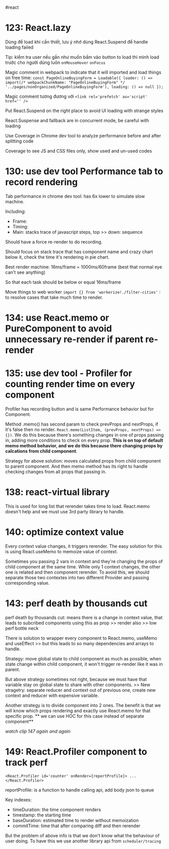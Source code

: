 #react 

# 123: React.lazy 

Dùng để load khi cần thiết, lưu ý nhớ dùng React.Suspend để handle loading failed

Tip: kiểm tra user nếu gần như muốn bấm vào button to load thì mình load trước cho người dùng luôn `onMouseHover` `onFocus`

Magic comment in webpack to indicate that it will imported and load things on free time: `const PageOnlineBuyingForm = Loadable({ loader: () => import(/* webpackChunkName: "PageOnlineBuyingForm" */ '../pages/nonOrganized/PageOnlineBuyingForm'), loading: () => null });`

Magic comment tương đương với `<link rel='prefetch' as='script' href='' />`

Put React.Suspend on the right place to avoid UI loading with strange styles

React.Suspense and fallback are in concurrent mode, be careful with loading

Use Coverage in Chrome dev tool to analyze performance before and after splitting code

Coverage to see JS and CSS files only, show used and un-used codes

# 130: use dev tool Performance tab to record rendering

Tab performance in chrome dev tool: has 6x lower to simulate slow machine.

Including:

- Frame:
- Timing: 
- Main: stacks trace of javascript steps, top >> down: sequence

Should have a force re-render to do recording.

Should focus on stack trace that has component name and crazy chart below it, check the time it's rendering in pie chart.

Best render machine: 16ms/frame = 1000ms/60frame (best that normal eye can't see anything)

So that each task should be below or equal 16ms/frame

Move things to web worker `import {} from 'workerize!./filter-cities'` : to resolve cases that take much time to render.

# 134: use React.memo or PureComponent to avoid unnecessary re-render if parent re-render

# 135: use dev tool - Profiler for counting render time on every component

Profiler has recording button and is same Performance behavior but for Component.

Method .memo() has second param to check prevProps and nextProps, if it's false then no render. `React.memo(ListItem, (prevProps, nextProps) => {})`. We do this because there's something changes in one of props passing in, adding more conditions to check on every prop. **This is on top of default memo method behavior, and we do this because there changing props by calcations from child component**.

Strategy for above solution: moves calculated props from child component to parent component. And then memo method has its right to handle checking changes from all props that passing in.

# 138: react-virtual library

This is used for long list that rerender takes time to load. React.memo doesn't help and we must use 3rd party library to handle.

# 140: optimize context value

Every context value changes, it triggers rerender. The easy solution for this is using React.useMemo to memoize value of context.

Sometimes you passing 2 vars in context and they're changing the props of child component at the same time. While only 1 context changes, the other one is related and then component rerender. To avoid this, we should separate those two contextes into two different Provider and passing corresponding value.

# 143: perf death by thousands cut

perf death by thousands cut: means there is a change in context value, that leads to subcribed components using this as prop >> render also >> low perf bottle neck

There is solution to wrapper every component to React.memo, useMemo and useEffect >> but this leads to so many dependencies and arrays to handle.

Strategy: move global state to child component as much as possible, when state change within child component, it won't trigger re-render like it was in parent.

But above strategy sometimes not right, because we must have that variable stay on global state to share with other components. >> New stragetry: separate reducer and context out of previous one, create new context and reducer with expensive variable.

Another strategy is to divide component into 2 ones. The benefit is that we will know which props rendering and exactly use React.memo for that specific prop. ** we can use HOC for this case instead of separate component**

_watch clip 147 again and again_

# 149: React.Profiler component to track perf

 `<React.Profiler id='counter' onRender={reportProfile}> ... </React.Profiler>`

reportProfile: is a function to handle calling api, add body json to queue

Key indexes:

- timeDuration: the time component renders
- timestamp: the starting time 
- baseDuration: estimated time to render without memoization
- commitTime: time that after comparing diff and then rerender

But the problem of above info is that we don't know what the behaviour of user doing. To have this we use another library api from `scheduler/tracing`


